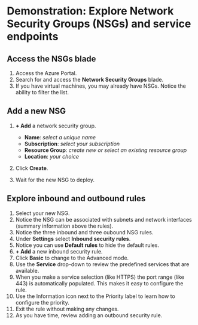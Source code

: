 # Demonstration: Explore Network Security Groups (NSGs) and service endpoints

## Access the NSGs blade

1. Access the Azure Portal.
2. Search for and access the **Network Security Groups** blade.
3. If you have virtual machines, you may already have NSGs. Notice the ability to filter the list.

## Add a new NSG

1. **+ Add** a network security group.

    + **Name**: *select a unique name*
    + **Subscription**: *select your subscription*
    + **Resource Group**: *create new or select an existing resource group*
    + **Location**: *your choice*

2. Click **Create**.

3. Wait for the new NSG to deploy.

## Explore inbound and outbound rules

1. Select your new NSG.
2. Notice the NSG can be associated with subnets and network interfaces (summary information above the rules).
3. Notice the three inbound and three oubound NSG rules.
4. Under **Settings** select **Inbound security rules**.
5. Notice you can use **Default rules** to hide the default rules.
6. **+ Add** a new inbound security rule.
7. Click **Basic** to change to the Advanced mode.
8. Use the **Service** drop-down to review the predefined services that are available.
9. When you make a service selection (like HTTPS) the port range (like 443) is automatically populated. This makes it easy to configure the rule.
10. Use the Information icon next to the Priority label to learn how to configure the priority.
11. Exit the rule without making any changes. 
12. As you have time, review adding an outbound security rule.
